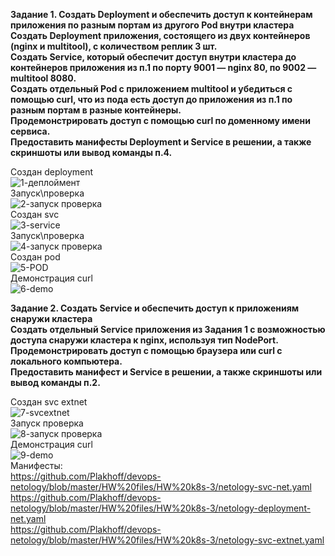 **Задание 1. Создать Deployment и обеспечить доступ к контейнерам приложения по разным портам из другого Pod внутри кластера** <br>
**Создать Deployment приложения, состоящего из двух контейнеров (nginx и multitool), с количеством реплик 3 шт.** <br>
**Создать Service, который обеспечит доступ внутри кластера до контейнеров приложения из п.1 по порту 9001 — nginx 80, по 9002 — multitool 8080.** <br>
**Создать отдельный Pod с приложением multitool и убедиться с помощью curl, что из пода есть доступ до приложения из п.1 по разным портам в разные контейнеры.** <br>
**Продемонстрировать доступ с помощью curl по доменному имени сервиса.** <br>
**Предоставить манифесты Deployment и Service в решении, а также скриншоты или вывод команды п.4.** <br>

Создан deployment <br>
![1-деплоймент](https://github.com/user-attachments/assets/75020550-dcde-4239-a503-91734a2544d7) <br>
Запуск\проверка <br>
![2-запуск проверка](https://github.com/user-attachments/assets/7806fc67-fc14-4bba-90c2-4cd4959555c6) <br>
Создан svc <br>
![3-service](https://github.com/user-attachments/assets/3d6d715b-43b9-4aff-b007-bd24daac29d8) <br>
Запуск\проверка <br>
![4-запуск проверка](https://github.com/user-attachments/assets/5a98a1ed-2956-4945-a9cc-70a118d53324) <br>
Создан pod <br>
![5-POD](https://github.com/user-attachments/assets/e070a704-52c1-45cc-b0ef-ae7fd8a9009e) <br>
Демонстрация curl <br>
![6-demo](https://github.com/user-attachments/assets/f6738ddb-032f-4bd9-992d-96951c866554) <br>


**Задание 2. Создать Service и обеспечить доступ к приложениям снаружи кластера** <br>
**Создать отдельный Service приложения из Задания 1 с возможностью доступа снаружи кластера к nginx, используя тип NodePort.** <br>
**Продемонстрировать доступ с помощью браузера или curl с локального компьютера.** <br>
**Предоставить манифест и Service в решении, а также скриншоты или вывод команды п.2.** <br>

Создан svc extnet <br>
![7-svcextnet](https://github.com/user-attachments/assets/c4846714-1300-4318-af43-d9304539141f) <br>
Запуск проверка <br>
![8-запуск проверка](https://github.com/user-attachments/assets/49d89cdd-b732-4ced-9092-b6cfd102df5b) <br>
Демонстрация curl <br>
![9-demo](https://github.com/user-attachments/assets/d0c09247-f1e9-4c95-8be1-93823dde685b) <br>
Манифесты: <br>
https://github.com/Plakhoff/devops-netology/blob/master/HW%20files/HW%20k8s-3/netology-svc-net.yaml <br>
https://github.com/Plakhoff/devops-netology/blob/master/HW%20files/HW%20k8s-3/netology-deployment-net.yaml <br>
https://github.com/Plakhoff/devops-netology/blob/master/HW%20files/HW%20k8s-3/netology-svc-extnet.yaml <br>
